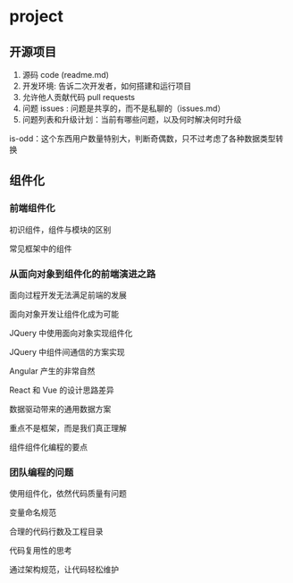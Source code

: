 # project

## 开源项目

1. 源码 code (readme.md)
2. 开发环境: 告诉二次开发者，如何搭建和运行项目
3. 允许他人贡献代码 pull requests
4. 问题 issues : 问题是共享的，而不是私聊的（issues.md）
5. 问题列表和升级计划：当前有哪些问题，以及何时解决何时升级

is-odd：这个东西用户数量特别大，判断奇偶数，只不过考虑了各种数据类型转换

## 组件化

### 前端组件化

初识组件，组件与模块的区别

常见框架中的组件

### 从面向对象到组件化的前端演进之路

面向过程开发无法满足前端的发展

面向对象开发让组件化成为可能

JQuery 中使用面向对象实现组件化

JQuery 中组件间通信的方案实现

Angular 产生的非常自然

React 和 Vue 的设计思路差异

数据驱动带来的通用数据方案

重点不是框架，而是我们真正理解

组件组件化编程的要点

### 团队编程的问题

使用组件化，依然代码质量有问题

变量命名规范

合理的代码行数及工程目录

代码复用性的思考

通过架构规范，让代码轻松维护
